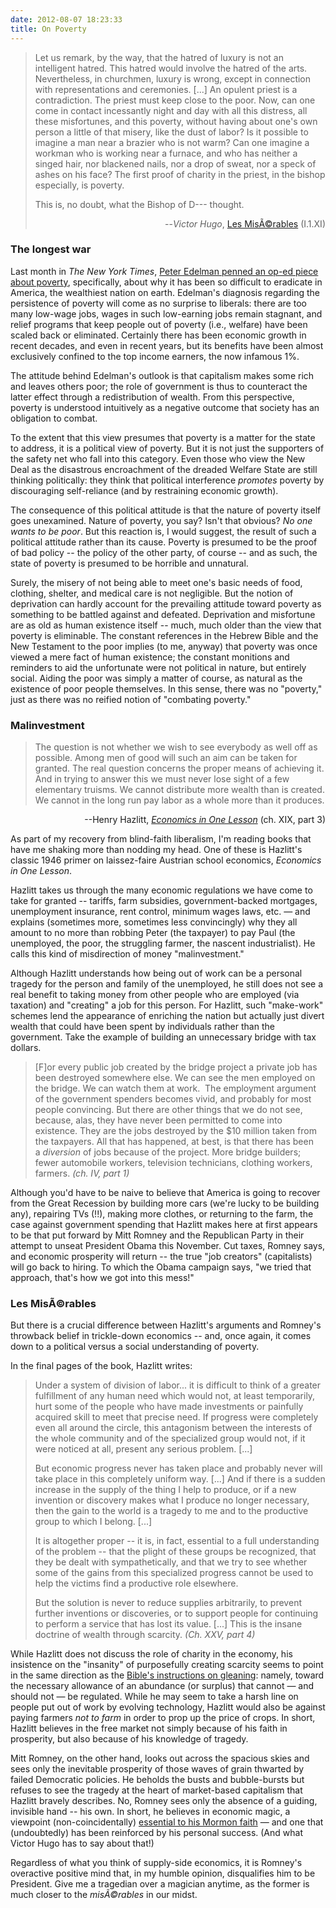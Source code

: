 ```yaml
---
date: 2012-08-07 18:23:33
title: On Poverty
---
```


<blockquote>Let us remark, by the way, that the hatred of luxury is not an intelligent hatred. This hatred would involve the hatred of the arts. Nevertheless, in churchmen, luxury is wrong, except in connection with representations and ceremonies. [...] An opulent priest is a contradiction. The priest must keep close to the poor. Now, can one come in contact incessantly night and day with all this distress, all these misfortunes, and this poverty, without having about one's own person a little of that misery, like the dust of labor? Is it possible to imagine a man near a brazier who is not warm? Can one imagine a workman who is working near a furnace, and who has neither a singed hair, nor blackened nails, nor a drop of sweat, nor a speck of ashes on his face? The first proof of charity in the priest, in the bishop especially, is poverty.

This is, no doubt, what the Bishop of D--- thought.
<p style="text-align: right;">--<em>Victor Hugo</em>, <a href="http://www.amazon.com/Mis%C3%A9rables-Unabridged-Historical-Biography-ebook/dp/B008KFOFHG" target="_blank">Les MisÃ©rables</a><em> </em>(I.1.XI)</p>
</blockquote>
<h3>The longest war</h3>
Last month in <em>The New York Times</em>, <a href="http://www.nytimes.com/2012/07/29/opinion/sunday/why-cant-we-end-poverty-in-america.html" target="_blank">Peter Edelman penned an op-ed piece about poverty</a>, specifically, about why it has been so difficult to eradicate in America, the wealthiest nation on earth.

<!--more-->Edelman's diagnosis regarding the persistence of poverty will come as no surprise to liberals: there are too many low-wage jobs, wages in such low-earning jobs remain stagnant, and relief programs that keep people out of poverty (i.e., welfare) have been scaled back or eliminated. Certainly there has been economic growth in recent decades, and even in recent years, but its benefits have been almost exclusively confined to the top income earners, the now infamous 1%.

The attitude behind Edelman's outlook is that capitalism makes some rich and leaves others poor; the role of government is thus to counteract the latter effect through a redistribution of wealth. From this perspective, poverty is understood intuitively as a negative outcome that society has an obligation to combat.

To the extent that this view presumes that poverty is a matter for the state to address, it is a political view of poverty. But it is not just the supporters of the safety net who fall into this category. Even those who view the New Deal as the disastrous encroachment of the dreaded Welfare State are still thinking politically: they think that political interference <em>promotes</em> poverty by discouraging self-reliance (and by restraining economic growth).

The consequence of this political attitude is that the nature of poverty itself goes unexamined. Nature of poverty, you say? Isn't that obvious? <em>No one wants to be poor</em>. But this reaction is, I would suggest, the result of such a political attitude rather than its cause.<em> </em>Poverty is presumed to be the proof of bad policy -- the policy of the other party, of course -- and as such, the state of poverty is presumed to be horrible and unnatural.

Surely, the misery of not being able to meet one's basic needs of food, clothing, shelter, and medical care is not negligible. But the notion of deprivation can hardly account for the prevailing attitude toward poverty as something to be battled against and defeated. Deprivation and misfortune are as old as human existence itself -- much, much older than the view that poverty is eliminable. The constant references in the Hebrew Bible and the New Testament to the poor implies (to me, anyway) that poverty was once viewed a mere fact of human existence; the constant monitions and reminders to aid the unfortunate were not political in nature, but entirely social. Aiding the poor was simply a matter of course, as natural as the existence of poor people themselves. In this sense, there was no "poverty," just as there was no reified notion of "combating poverty."
<h3>Malinvestment</h3>
<blockquote>The question is not whether we wish to see everybody as well off as possible. Among men of good will such an aim can be taken for granted. The real question concerns the proper means of achieving it. And in trying to answer this we must never lose sight of a few elementary truisms. We cannot distribute more wealth than is created. We cannot in the long run pay labor as a whole more than it produces.</blockquote>
<p style="text-align: right;">--Henry Hazlitt, <em><a href="http://www.amazon.com/Economics-One-Lesson-Shortest-Understand/dp/0517548232" target="_blank">Economics in One Lesson</a> </em>(ch. XIX, part 3)</p>
As part of my recovery from blind-faith liberalism, I'm reading books that have me shaking more than nodding my head. One of these is Hazlitt's classic 1946 primer on laissez-faire Austrian school economics, <em>Economics in One Lesson</em>.

Hazlitt takes us through the many economic regulations we have come to take for granted -- tariffs, farm subsidies, government-backed mortgages, unemployment insurance, rent control, minimum wages laws, etc. — and explains (sometimes more, sometimes less convincingly) why they all amount to no more than robbing Peter (the taxpayer) to pay Paul (the unemployed, the poor, the struggling farmer, the nascent industrialist). He calls this kind of misdirection of money "malinvestment."

Although Hazlitt understands how being out of work can be a personal tragedy for the person and family of the unemployed, he still does not see a real benefit to taking money from other people who are employed (via taxation) and "creating" a job for this person. For Hazlitt, such "make-work" schemes lend the appearance of enriching the nation but actually just divert wealth that could have been spent by individuals rather than the government. Take the example of building an unnecessary bridge with tax dollars.
<blockquote>[F]or every public job created by the bridge project a private job has been destroyed somewhere else. We can see the men employed on the bridge. We can watch them at work.  The employment argument of the government spenders becomes vivid, and probably for most people convincing. But there are other things that we do not see, because, alas, they have never been permitted to come into existence. They are the jobs destroyed by the $10 million taken from the taxpayers. All that has happened, at best, is that there has been a <em>diversion</em> of jobs because of the project. More bridge builders; fewer automobile workers, television technicians, clothing workers, farmers. <em>(ch. IV, part 1)</em></blockquote>
Although you'd have to be naive to believe that America is going to recover from the Great Recession by building more cars (we're lucky to be building any), repairing TVs (!!), making more clothes, or returning to the farm, the case against government spending that Hazlitt makes here at first appears to be that put forward by Mitt Romney and the Republican Party in their attempt to unseat President Obama this November. Cut taxes, Romney says, and economic prosperity will return -- the true "job creators" (capitalists) will go back to hiring. To which the Obama campaign says, "we tried that approach, that's how we got into this mess!"
<h3>Les MisÃ©rables</h3>
But there is a crucial difference between Hazlitt's arguments and Romney's throwback belief in trickle-down economics -- and, once again, it comes down to a political versus a social understanding of poverty.

In the final pages of the book, Hazlitt writes:
<blockquote>Under a system of division of labor... it is difficult to think of a greater fulfillment of any human need which would not, at least temporarily, hurt some of the people who have made investments or painfully acquired skill to meet that precise need. If progress were completely even all around the circle, this antagonism between the interests of the whole community and of the specialized group would not, if it were noticed at all, present any serious problem. [...]

But economic progress never has taken place and probably never will take place in this completely uniform way. [...] And if there is a sudden increase in the supply of the thing I help to produce, or if a new invention or discovery makes what I produce no longer necessary, then the gain to the world is a tragedy to me and to the productive group to which I belong. [...]

It is altogether proper -- it is, in fact, essential to a full understanding of the problem -- that the plight of these groups be recognized, that they be dealt with sympathetically, and that we try to see whether some of the gains from this specialized progress cannot be used to help the victims find a productive role elsewhere.

But the solution is never to reduce supplies arbitrarily, to prevent further inventions or discoveries, or to support people for continuing to perform a service that has lost its value. [...] This is the insane doctrine of wealth through scarcity. <em>(Ch. XXV, part 4)</em></blockquote>
While Hazlitt does not discuss the role of charity in the economy, his insistence on the "insanity" of purposefully creating scarcity seems to point in the same direction as the <a href="http://www.lightthetunnel.net/?p=93">Bible's instructions on gleaning</a>: namely, toward the necessary allowance of an abundance (or surplus) that cannot — and should not — be regulated. While he may seem to take a harsh line on people put out of work by evolving technology, Hazlitt would also be against paying farmers <em>not to farm</em> in order to prop up the price of crops. In short, Hazlitt believes in the free market not simply because of his faith in prosperity, but also because of his knowledge of tragedy.

Mitt Romney, on the other hand, looks out across the spacious skies and sees only the inevitable prosperity of those waves of grain thwarted by failed Democratic policies. He beholds the busts and bubble-bursts but refuses to see the tragedy at the heart of market-based capitalism that Hazlitt bravely describes. No, Romney sees only the absence of a guiding, invisible hand -- his own. In short, he believes in economic magic, a viewpoint (non-coincidentally) <a href="http://harpers.org/archive/2011/10/0083637" target="_blank">essential to his Mormon faith</a> — and one that (undoubtedly) has been reinforced by his personal success. (And what Victor Hugo has to say about that!)

Regardless of what you think of supply-side economics, it is Romney's overactive positive mind that, in my humble opinion, disqualifies him to be President. Give me a tragedian over a magician anytime, as the former is much closer to the <em>misÃ©rables</em> in our midst.
